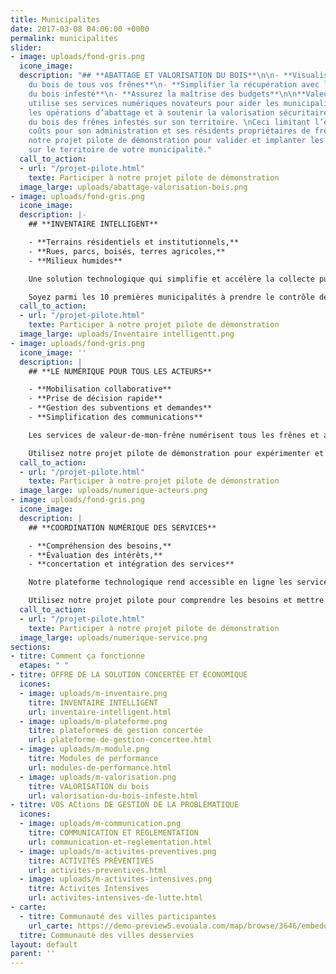 ```yaml
---
title: Municipalites
date: 2017-03-08 04:06:00 +0000
permalink: municipalites
slider:
- image: uploads/fond-gris.png
  icone_image: 
  description: "## **ABATTAGE ET VALORISATION DU BOIS**\n\n- **Visualisez la valeur
    du bois de tous vos frênes**\n- **Simplifier la récupération avec la valorisation
    du bois infesté**\n- **Assurez la maîtrise des budgets**\n\n**Valeur-de-mon-frêne**
    utilise ses services numériques novateurs pour aider les municipalités à optimiser
    les opérations d’abattage et à soutenir la valorisation sécuritaire de l’ensemble
    du bois des frênes infestés sur son territoire. \nCeci limitant l’explosion des
    coûts pour son administration et ses résidents propriétaires de frênes infestés\n\nUtilisez
    notre projet pilote de démonstration pour valider et implanter les services innovants
    sur le territoire de votre municipalité."
  call_to_action:
  - url: "/projet-pilote.html"
    texte: Participer à notre projet pilote de démonstration
  image_large: uploads/abattage-valorisation-bois.png
- image: uploads/fond-gris.png
  icone_image: 
  description: |-
    ## **INVENTAIRE INTELLIGENT**

    - **Terrains résidentiels et institutionnels,**
    - **Rues, parcs, boisés, terres agricoles,**
    - **Milieux humides**

    Une solution technologique qui simplifie et accélère la collecte puis l’analyse d’un maximum d’informations sur l’état des frênes partout sur le territoire. Des innovations qui améliorent pour tous les gestionnaires l’efficacité des activités de lutte préventive et intensive contre les épidémies d’insecte

    Soyez parmi les 10 premières municipalités à prendre le contrôle des frênes ou des foyers d’infestation sur l’ensemble de leur territoire.
  call_to_action:
  - url: "/projet-pilote.html"
    texte: Participer à notre projet pilote de démonstration
  image_large: uploads/Inventaire intelligentt.png
- image: uploads/fond-gris.png
  icone_image: ''
  description: |
    ## **LE NUMÉRIQUE POUR TOUS LES ACTEURS**

    - **Mobilisation collaborative**
    - **Prise de décision rapide**
    - **Gestion des subventions et demandes**
    - **Simplification des communications**

    Les services de valeur-de-mon-frêne numérisent tous les frênes et aident la municipalité à outiller rapidement ses citoyens et professionnels tout en les responsabilisant grâce aux supports interactifs et intelligents.

    Utilisez notre projet pilote de démonstration pour expérimenter et visualiser les retombées bénéfiques immédiat de cette innovation.
  call_to_action:
  - url: "/projet-pilote.html"
    texte: Participer à notre projet pilote de démonstration
  image_large: uploads/numerique-acteurs.png
- image: uploads/fond-gris.png
  icone_image: 
  description: |
    ## **COORDINATION NUMÉRIQUE DES SERVICES**

    - **Compréhension des besoins,**
    - **Évaluation des intérêts,**
    - **concertation et intégration des services**

    Notre plateforme technologique rend accessible en ligne les services de soutien municipaux, techniques et professionnels pour tous les propriétaires de frênes. Ce qui aide à gagner du temps et économiser jusqu’à 40 % sur les coûts  d’intervention.

    Utilisez notre projet pilote pour comprendre les besoins et mettre en place le service de coordination numérique des activités de gestion de l’épidémie.
  call_to_action:
  - url: "/projet-pilote.html"
    texte: Participer à notre projet pilote de démonstration
  image_large: uploads/numerique-service.png
sections:
- titre: Comment ça fonctionne
  etapes: " "
- titre: OFFRE DE LA SOLUTION CONCERTÉE ET ÉCONOMIQUE
  icones:
  - image: uploads/m-inventaire.png
    titre: INVENTAIRE INTELLIGENT
    url: inventaire-intelligent.html
  - image: uploads/m-plateforme.png
    titre: plateformes de gestion concertée
    url: plateforme-de-gestion-concertee.html
  - image: uploads/m-module.png
    titre: Modules de performance
    url: modules-de-performance.html
  - image: uploads/m-valorisation.png
    titre: VALORISATION du bois
    url: valorisation-du-bois-infeste.html
- titre: VOS ACtions DE GESTION DE LA PROBLÈMATIQUE
  icones:
  - image: uploads/m-communication.png
    titre: COMMUNICATION ET RÈGLEMENTATION
    url: communication-et-reglementation.html
  - image: uploads/m-activites-preventives.png
    titre: ACTIVITÉS PRÉVENTIVES
    url: activites-preventives.html
  - image: uploads/m-activites-intensives.png
    titre: Activites Intensives
    url: activites-intensives-de-lutte.html
- carte:
  - titre: Communauté des villes participantes
    url_carte: https://demo-preview5.evouala.com/map/browse/3646/embedded?bbox=-8629103.740427837%2C5624975.934002339%2C-7848834.555692758%2C6013276.037691033&ds=330%2C1487
  titre: Communauté des villes desservies
layout: default
parent: ''
---
```


